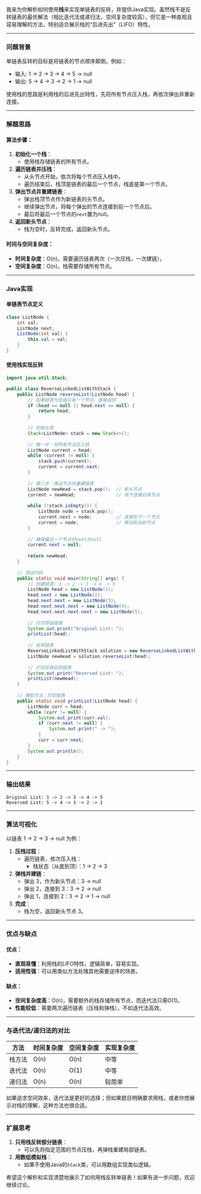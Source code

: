 我来为你解析如何使用**栈**来实现单链表的反转，并提供Java实现。虽然栈不是反转链表的最优解法（相比迭代法或递归法，空间复杂度较高），但它是一种直观且容易理解的方法，特别适合展示栈的“后进先出”（LIFO）特性。

---

### 问题背景
单链表反转的目标是将链表的节点顺序颠倒。例如：
- 输入: 1 -> 2 -> 3 -> 4 -> 5 -> null
- 输出: 5 -> 4 -> 3 -> 2 -> 1 -> null

使用栈的思路是利用栈的后进先出特性，先将所有节点压入栈，再依次弹出并重新连接。

---

### 解题思路
#### 算法步骤：
1. **初始化一个栈**：
    - 使用栈存储链表的所有节点。
2. **遍历链表并压栈**：
    - 从头节点开始，依次将每个节点压入栈中。
    - 遍历结束后，栈顶是链表的最后一个节点，栈底是第一个节点。
3. **弹出节点并重建链表**：
    - 弹出栈顶节点作为新链表的头节点。
    - 继续弹出节点，将每个弹出的节点连接到前一个节点后。
    - 最后将最后一个节点的`next`置为null。
4. **返回新头节点**：
    - 栈为空时，反转完成，返回新头节点。

#### 时间与空间复杂度：
- **时间复杂度**：O(n)，需要遍历链表两次（一次压栈，一次建链）。
- **空间复杂度**：O(n)，栈需要存储所有节点。

---

### Java实现

#### 单链表节点定义
```java
class ListNode {
    int val;
    ListNode next;
    ListNode(int val) {
        this.val = val;
    }
}
```

#### 使用栈实现反转
```java
import java.util.Stack;

public class ReverseLinkedListWithStack {
    public ListNode reverseList(ListNode head) {
        // 如果链表为空或只有一个节点，直接返回
        if (head == null || head.next == null) {
            return head;
        }
        
        // 初始化栈
        Stack<ListNode> stack = new Stack<>();
        
        // 第一步：将所有节点压入栈
        ListNode current = head;
        while (current != null) {
            stack.push(current);
            current = current.next;
        }
        
        // 第二步：弹出节点并重建链表
        ListNode newHead = stack.pop();  // 新头节点
        current = newHead;               // 用于连接后续节点
        
        while (!stack.isEmpty()) {
            ListNode node = stack.pop();
            current.next = node;         // 连接到下一个节点
            current = node;              // 移动到当前节点
        }
        
        // 确保最后一个节点的next为null
        current.next = null;
        
        return newHead;
    }
    
    // 测试代码
    public static void main(String[] args) {
        // 创建链表: 1 -> 2 -> 3 -> 4 -> 5
        ListNode head = new ListNode(1);
        head.next = new ListNode(2);
        head.next.next = new ListNode(3);
        head.next.next.next = new ListNode(4);
        head.next.next.next.next = new ListNode(5);
        
        // 打印原始链表
        System.out.print("Original List: ");
        printList(head);
        
        // 反转链表
        ReverseLinkedListWithStack solution = new ReverseLinkedListWithStack();
        ListNode newHead = solution.reverseList(head);
        
        // 打印反转后的链表
        System.out.print("Reversed List: ");
        printList(newHead);
    }
    
    // 辅助方法：打印链表
    public static void printList(ListNode head) {
        ListNode curr = head;
        while (curr != null) {
            System.out.print(curr.val);
            if (curr.next != null) {
                System.out.print(" -> ");
            }
            curr = curr.next;
        }
        System.out.println();
    }
}
```

---

### 输出结果
```
Original List: 1 -> 2 -> 3 -> 4 -> 5
Reversed List: 5 -> 4 -> 3 -> 2 -> 1
```

---

### 算法可视化
以链表 1 -> 2 -> 3 -> null 为例：
1. **压栈过程**：
    - 遍历链表，依次压入栈：
        - 栈状态（从底到顶）：1 -> 2 -> 3
2. **弹栈并建链**：
    - 弹出 3，作为新头节点：3 -> null
    - 弹出 2，连接到 3：3 -> 2 -> null
    - 弹出 1，连接到 2：3 -> 2 -> 1 -> null
3. **完成**：
    - 栈为空，返回新头节点 3。

---

### 优点与缺点
#### 优点：
- **直观易懂**：利用栈的LIFO特性，逻辑简单，容易实现。
- **适用性强**：可以用类似方法处理其他需要逆序的场景。

#### 缺点：
- **空间复杂度高**：O(n)，需要额外的栈存储所有节点，而迭代法只需O(1)。
- **性能较低**：需要两次遍历链表（压栈和弹栈），不如迭代法高效。

---

### 与迭代法/递归法的对比
| 方法       | 时间复杂度 | 空间复杂度 | 实现复杂度 |
|------------|------------|------------|------------|
| 栈方法     | O(n)       | O(n)       | 中等       |
| 迭代法     | O(n)       | O(1)       | 中等       |
| 递归法     | O(n)       | O(n)       | 较简单     |

如果追求空间效率，迭代法是更好的选择；但如果题目明确要求用栈，或者你想展示对栈的理解，这种方法也很合适。

---

### 扩展思考
1. **只用栈反转部分链表**：
    - 可以先将指定范围的节点压栈，再弹栈重建局部链表。
2. **用数组模拟栈**：
    - 如果不使用Java的`Stack`类，可以用数组实现类似逻辑。

希望这个解析和实现清楚地展示了如何用栈反转单链表！如果有进一步问题，欢迎继续讨论。
